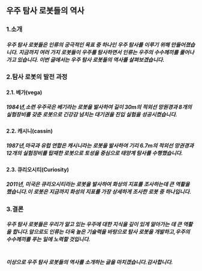 ## 우주 탐사 로봇들의 역사

### 1.소개

##### 우주 탐사 로봇들은 인류의 궁극적인 목표 중 하나인 우주 탐사를 이루기 위해 만들어졌습니다. 지금까지 여러 가지 로봇들이 우주를 탐사하면서 인류는 우주의 수수께끼를 풀어나가고 있습니다. 이번 글에서는 우주 탐사 로봇들의 역사를 살펴보겠습니다.

### 2.탐사 로봇의 발전 과정

#### 2.1. 베가(vega)

##### 1984년,소련 우주국은 베기라는 로봇을 발사하여 길이 30m의 적외선 망원경과 8개의 실험장비를 갖춘 로봇으로 긴강감 넘치는 대기권을 진입 실험을 성공시켰습니다.

#### 2.2. 캐시니(cassin)

##### 1987년,마국과 유럽 연합은 캐시니라는 로봇을 발사하여 기리 6.7m의 적외선 망권경과 12개의 실험장비를 탑재한 로봇으로 토성을 중심으로 태양계 탐사를 수행했습니다.

#### 2.3. 큐리오시티(Curiosity)

##### 2011년, 미국은 큐리오시티라는 로봇을 발사하여 화상의 지표를 조사하는데 큰 역활을 했습니다.이 로봇은 지금까지 화성의 지표를 가장 상세하게 조사한 로봇 중 하나입니다.

### 3.결론

##### 우주 탐사 로봇들은 우리가 알고 있는 우주에 대한 지식을 깊이 있게 알아가는 데 큰 역활을 합니다.앞으로도 인류는 더욱 높은 기술력을 바탕으로 탐사 로봇을 개발하고,우주의 수수께끼를 푸는 일에 노력할 것입니다.</br></br>

##### 이상으로 우주 탐사 로봇들의 역사를 소개하는 글을 마치겠습니다.감사합니다.
